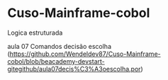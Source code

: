# Cuso-Mainframe-cobol

Logica estruturada

aula 07 Comandos decisão escolha
(https://github.com/Wendeldev87/Cuso-Mainframe-cobol/blob/beacademy-devstart-gitegithub/aula07decis%C3%A3oescolha.por)

